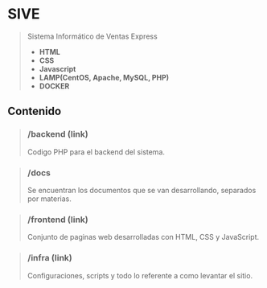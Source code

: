 # SIVE

> Sistema Informático de Ventas Express
> - **HTML**
> - **CSS**
> - **Javascript**
> - **LAMP(CentOS, Apache, MySQL, PHP)**
> - **DOCKER**

## Contenido

> ### /backend (link)
> Codigo PHP para el backend del sistema.

> ### /docs
> Se encuentran los documentos que se van desarrollando, separados por materias.

> ### /frontend (link)
> Conjunto de paginas web desarrolladas con HTML, CSS y JavaScript.

> ### /infra (link)
> Configuraciones, scripts y todo lo referente a como levantar el sitio.